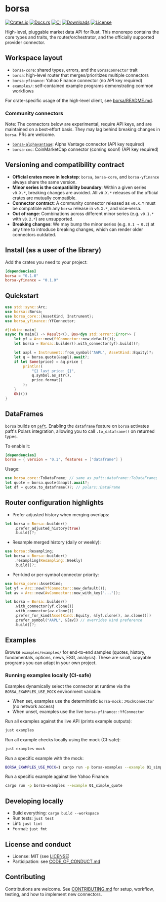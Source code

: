 # borsa

[![Crates.io](https://img.shields.io/crates/v/borsa)](https://crates.io/crates/borsa)
[![Docs.rs](https://docs.rs/borsa/badge.svg)](https://docs.rs/borsa)
[![CI](https://github.com/borsaorg/borsa/actions/workflows/ci.yml/badge.svg)](https://github.com/borsaorg/borsa/actions/workflows/ci.yml)
[![Downloads](https://img.shields.io/crates/d/borsa)](https://crates.io/crates/borsa)
[![License](https://img.shields.io/crates/l/borsa)](https://crates.io/crates/borsa)

High-level, pluggable market data API for Rust. This monorepo contains the core types and traits, the router/orchestrator, and the officially supported provider connector.

## Workspace layout

- `borsa-core`: shared types, errors, and the `BorsaConnector` trait
- `borsa`: high-level router that merges/prioritizes multiple connectors
- `borsa-yfinance`: Yahoo Finance connector (no API key required)
- `examples/`: self-contained example programs demonstrating common workflows

For crate-specific usage of the high-level client, see [borsa/README.md](https://github.com/borsaorg/borsa/blob/main/borsa/README.md).

### Community connectors

Note: The connectors below are experimental, require API keys, and are maintained on a best‑effort basis. They may lag behind breaking changes in `borsa`. PRs are welcome.

- [`borsa-alphavantage`](https://github.com/borsaorg/borsa-alphavantage): Alpha Vantage connector (API key required)
- `borsa-cmc`: CoinMarketCap connector (coming soon!) (API key required)

## Versioning and compatibility contract

- **Official crates move in lockstep**: `borsa`, `borsa-core`, and `borsa-yfinance` always share the same version.
- **Minor series is the compatibility boundary**: Within a given series `v0.X.*`, breaking changes are avoided. All `v0.X.*` releases of the official crates are mutually compatible.
- **Connector contract**: A community connector released as `v0.X.Y` must be compatible with any `borsa` release in `v0.X.*`, and vice‑versa.
- **Out of range**: Combinations across different minor series (e.g. `v0.1.*` with `v0.2.*`) are unsupported.
- **Breaking changes**: We may bump the minor series (e.g. `0.1 → 0.2`) at any time to introduce breaking changes, which can render older connectors outdated.

## Install (as a user of the library)

Add the crates you need to your project:

```toml
[dependencies]
borsa = "0.1.0"
borsa-yfinance = "0.1.0"

```

## Quickstart

```rust
use std::sync::Arc;
use borsa::Borsa;
use borsa_core::{AssetKind, Instrument};
use borsa_yfinance::YfConnector;

#[tokio::main]
async fn main() -> Result<(), Box<dyn std::error::Error>> {
    let yf = Arc::new(YfConnector::new_default());
    let borsa = Borsa::builder().with_connector(yf).build()?;

    let aapl = Instrument::from_symbol("AAPL", AssetKind::Equity)?;
    let q = borsa.quote(&aapl).await?;
    if let Some(price) = &q.price {
        println!(
            "{} last price: {}",
            q.symbol.as_str(),
            price.format()
        );
    }
    Ok(())
}
```

## DataFrames

`borsa` builds on [`paft`](https://github.com/paft-rs/paft). Enabling the `dataframe` feature on `borsa` activates paft's Polars integration, allowing you to call `.to_dataframe()` on returned types.

To enable it:

```toml
[dependencies]
borsa = { version = "0.1", features = ["dataframe"] }
```

Usage:

```rust
use borsa_core::ToDataFrame; // same as paft::dataframe::ToDataFrame; 
let quote = borsa.quote(&aapl).await?;
let df = quote.to_dataframe()?; // polars::DataFrame
```

## Router configuration highlights

- Prefer adjusted history when merging overlaps:

```rust
let borsa = Borsa::builder()
    .prefer_adjusted_history(true)
    .build()?;
```

- Resample merged history (daily or weekly):

```rust
use borsa::Resampling;
let borsa = Borsa::builder()
    .resampling(Resampling::Weekly)
    .build()?;
```

- Per-kind or per-symbol connector priority:

```rust
use borsa_core::AssetKind;
let yf = Arc::new(YfConnector::new_default());
let av = Arc::new(AvConnector::new_with_key("..."));

let borsa = Borsa::builder()
    .with_connector(yf.clone())
    .with_connector(av.clone())
    .prefer_for_kind(AssetKind::Equity, &[yf.clone(), av.clone()])
    .prefer_symbol("AAPL", &[av]) // overrides kind preference
    .build()?;
```

## Examples

Browse `examples/examples/` for end-to-end samples (quotes, history, fundamentals, options, news, ESG, analysis). These are small, copyable programs you can adapt in your own project.

### Running examples locally (CI-safe)

Examples dynamically select the connector at runtime via the `BORSA_EXAMPLES_USE_MOCK` environment variable:

- When set, examples use the deterministic `borsa-mock::MockConnector` (no network access)
- When unset, examples use the live `borsa-yfinance::YfConnector`

Run all examples against the live API (prints example outputs):

```bash
just examples
```

Run all example checks locally using the mock (CI-safe):

```bash
just examples-mock
```

Run a specific example with the mock:

```bash
BORSA_EXAMPLES_USE_MOCK=1 cargo run -p borsa-examples --example 01_simple_quote
```

Run a specific example against live Yahoo Finance:

```bash
cargo run -p borsa-examples --example 01_simple_quote
```

## Developing locally

- Build everything: `cargo build --workspace`
- Run tests: `just test`
- Lint: `just lint`
- Format: `just fmt`

## License and conduct

- License: MIT (see [LICENSE](https://github.com/borsaorg/borsa/blob/main/LICENSE))
- Participation: see [CODE_OF_CONDUCT.md](https://github.com/borsaorg/borsa/blob/main/CODE_OF_CONDUCT.md)

## Contributing

Contributions are welcome. See [CONTRIBUTING.md](https://github.com/borsaorg/borsa/blob/main/CONTRIBUTING.md) for setup, workflow, testing, and how to implement new connectors.
